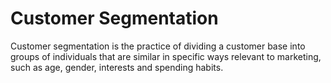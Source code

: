 # Customer Segmentation 
 Customer segmentation is the practice of dividing a customer base into groups of individuals that are similar in specific ways relevant to marketing, such as age, gender, interests and spending habits.
